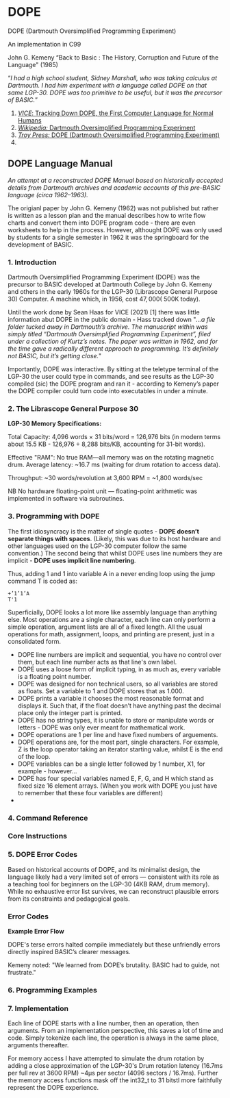 # DOPE 
DOPE (Dartmouth Oversimplified Programming Experiment) 

An implementation in C99

John G. Kemeny “Back to Basic : The History, Corruption and Future of the Language" (1985) 

“_I had a high school student, Sidney Marshall, who was taking calculus at Dartmouth. I had him experiment with a language called DOPE on that same LGP-30. DOPE was too primitive to be useful, but it was the precursor of BASIC._”

1. [_VICE_: Tracking Down DOPE, the First Computer Language for Normal Humans](https://www.vice.com/en/article/tracking-down-dope-the-first-computer-language-for-normal-humans/)
2. [_Wikipedia:_ Dartmouth Oversimplified Programming Experiment](https://en.wikipedia.org/wiki/Dartmouth_Oversimplified_Programming_Experiment)
3. [_Troy Press:_ DOPE (Dartmouth Oversimplified Programming Experiment)](https://troypress.com/dope-dartmouth-oversimplified-programming-experiment/)
4. 
## DOPE Language Manual
*An attempt at a reconstructed DOPE Manual based on historically accepted details from Dartmouth archives and academic accounts of this pre-BASIC language (circa 1962–1963).*

The origianl paper by John G. Kemeny (1962) was not published but rather is written as a lesson plan and the manual describes how to write flow charts and convert them into DOPE program code - there are even worksheets to help in the process. However, althought DOPE was only used by students for a single semester in 1962 it was the springboard for the development of BASIC.


### 1. Introduction
Dartmouth Oversimplified Programming Experiment (DOPE) was the precursor to BASIC developed at Dartmouth College by John G. Kemeny and others in the early 1960s for the LGP-30 (Librascope General Purpose 30) Computer. A machine which, in 1956, cost $47,000 (~$500K today).

Until the work done by Sean Haas for VICE (2021) [1] there was little information abut DOPE in the public domain - Hass tracked down "_...a file folder tucked away in Dartmouth’s archive. The manuscript within was simply titled “Dartmouth Oversimplified Programming Experiment”, filed under a collection of Kurtz’s notes. The paper was written in 1962, and for the time gave a radically different approach to programming. It’s definitely not BASIC, but it’s getting close._"

Importantly, DOPE was interactive. By sitting at the teletype terminal of the LGP-30 the user could type in commands, and see results as the LGP-30 compiled (sic) the DOPE program and ran it - according to Kemeny’s paper the DOPE compiler could turn code into executables in under a minute.

### 2. The Librascope General Purpose 30 

**LGP-30 Memory Specifications:**

Total Capacity: 4,096 words × 31 bits/word = 126,976 bits (in modern terms about 15.5 KB - 126,976 ÷ 8,288 bits/KB, accounting for 31-bit words).

Effective "RAM": No true RAM—all memory was on the rotating magnetic drum. Average latency: ~16.7 ms (waiting for drum rotation to access data).

Throughput: ~30 words/revolution at 3,600 RPM = ~1,800 words/sec

NB No hardware floating-point unit — floating-point arithmetic was implemented in software via subroutines.

### 3. Programming with DOPE
The first idiosyncracy is the matter of single quotes - **DOPE doesn’t separate things with spaces**. 
(Likely, this was due to its host hardware and other languages used on the LGP-30 computer follow the same convention.) 
The second being that whilst DOPE uses line numbers they are implicit - **DOPE uses implicit line numbering**.

Thus, adding 1 and 1 into variable A in a never ending loop using the jump command T is coded as:
```
+’1’1’A
T'1
```
Superficially, DOPE looks a lot more like assembly language than anything else. Most operations are a single character, each line can only perform a simple operation, argument lists are all of a fixed length. All the usual operations for math, assignment, loops, and printing are present, just in a consolidated form.

+ DOPE line numbers are implicit and sequential, you have no control over them, but each line number acts as that line's own label.
+ DOPE uses a loose form of implicit typing, in as much as, every variable is a floating point number.
+ DOPE was designed for non technical users, so all variables are stored as floats. Set a variable to 1 and DOPE stores that as 1.000.
+ DOPE prints a variable it chooses the most reasonable format and displays it. Such that, if the float doesn’t have anything past the decimal place only the integer part is printed.
+ DOPE has no string types, it is unable to store or manipulate words or letters - DOPE was only ever meant for mathematical work.
+ DOPE operations are 1 per line and have fixed numbers of arguements.
+ DOPE operations are, for the most part, single characters. For example, Z is the loop operator taking an iterator starting value, whilst E is the end of the loop.
+ DOPE variables can be a single letter followed by 1 number, X1, for example - however...
+ DOPE has four special variables named E, F, G, and H which stand as fixed size 16 element arrays. (When you work with DOPE you just have to remember that these four variables are different)
+ 

### 4. Command Reference

### Core Instructions


### 5. DOPE Error Codes
Based on historical accounts of DOPE, and its minimalist design, the language likely had a very limited set of errors — consistent with its role as a teaching tool for beginners on the LGP-30 (4KB RAM, drum memory). While no exhaustive error list survives, we can reconstruct plausible errors from its constraints and pedagogical goals. 

### Error Codes


**Example Error Flow**

DOPE's terse errors halted compile immediately but these unfriendly errors directly inspired BASIC’s clearer messages. 

Kemeny noted: "We learned from DOPE’s brutality. BASIC had to guide, not frustrate."

### 6. Programming Examples

### 7. Implementation
Each line of DOPE starts with a line number, then an operation, then arguments. From an implementation perspective, this saves a lot of time and code. Simply tokenize each line, the operation is always in the same place, arguments thereafter.
  
For memory access I have attempted to simulate the drum rotation by adding a close approximation of the LGP-30's Drum rotation latency (16.7ms per full rev at 3600 RPM) ~4µs per sector (4096 sectors / 16.7ms). Further the memory access functions mask off the int32_t to 31 bitstl more faithfully represent the DOPE experience.
